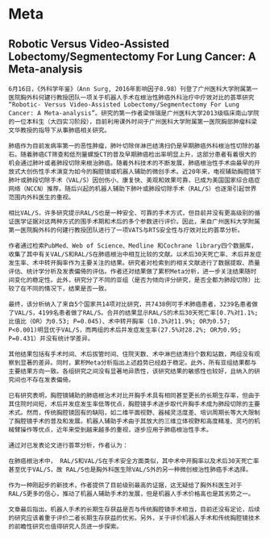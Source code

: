 # Meta

## Robotic Versus Video-Assisted Lobectomy/Segmentectomy For Lung Cancer: A Meta-analysis

    6月16日，《外科学年鉴》（Ann Surg, 2016年影响因子8.98）刊登了广州医科大学附属第一医院胸外科何建行教授团队一项关于机器人手术在根治性肺癌外科治疗中疗效对比的荟萃研究 “Robotic- Versus Video-Assisted Lobectomy/Segmentectomy For Lung Cancer: A Meta-analysis”。研究的第一作者梁恒瑞是广州医科大学2013级临床南山学院的一位本科生（大四实习阶段），目前利用课外时间于广州医科大学附属第一医院胸部肿瘤科梁文华教授的指导下从事肺癌相关研究。

    肺癌作为目前发病率第一的恶性肿瘤，肺叶切除伴淋巴结清扫仍是早期肺癌外科根治性切除的基石。随着肺癌CT筛查和低剂量螺旋CT的普及早期肺癌检出率明显上升，这部分患者有着很大的机会通过肺叶或者肺段切除来根治肺癌。随着外科技术的不断发展，肺癌根治性手术由最早的开放式大创伤性手术演变为如今的胸腔镜或机器人辅助的微创手术。近20年来，电视辅助胸腔镜下肺叶或肺段切除手术（VAL/S）因创伤小、康复快、美观和效果可靠，已成为美国国家综合癌症网络（NCCN）推荐。随后兴起的机器人辅助下肺叶或肺段切除手术（RAL/S）也逐渐引起世界范围内外科医生的重视。
    
    相比VAL/S，许多研究提示RAL/S也是一种安全、可靠的手术方式，但目前并没有更高级别的循证医学证据对这两种方式的围手术期和术后的多个参数进行评价。因此，来自广州医科大学附属第一医院胸外科的何建行教授团队进行了一项VATS与RTS安全性与疗效对比的荟萃分析。
    
    作者通过检索PubMed、Web of Science、Medline 和Cochrane library四个数据库，收集了其中有关VAL/S和RAL/S在肺癌根治中相互比较的文献。以术后30天死亡率、术后并发症发生率、术中转开胸率作为主要关注的结果。研究者对检索到的相关文献进行了数据提取、质量评估、统计学分析及发表偏倚的评估。作者还对结果做了累积Meta分析，进一步关注结果随时间变化的稳定性。此外，研究分了不同的亚组（是否为倾向评分研究，是否全都为肺段切除）比较了在不同的情况下，结果是否一致。
    
    最终，该分析纳入了来自5个国家共14项对比研究，共7438例可手术肺癌患者，3239名患者做了VAL/S，4199名患者做了RAL/S。合并的结果显示RAL/S的术后30天死亡率[0.7%对1.1%; 比值比（OR）为0.53; P=0.045)、术中转开胸率（10.3%对11.9%; OR为0.57; P<0.001)明显优于VAL/S，而两组的术后并发症发生率(27.5%对28.2%; OR为0.95; P=0.431）并没有统计学差异。
    
    其他结果包括有手术时间、术后拔管时间、住院天数、术中淋巴结清扫个数和站数，两组没有观察到显著的差异。同时，累积Meta分析指出上述趋势已经趋于稳定。此外，所有亚组结果都与主要结果方向一致。各组研究之间没有显著地异质性，该研究结果的敏感性也较好，且纳入的研究间也不存在发表偏倚。
    
    已有研究表明，胸腔镜辅助的肺癌根治术对比开胸手术具有相同甚至更长的长期生存率，但由于其住院时间短，术后并发症发生率低等优点，胸腔镜手术逐步取代开胸手术成为肺段切除的主要术式。然而，传统胸腔镜固有的缺陷，如二维平面视野、器械灵活度差、培训周期长等大大限制了胸腔镜手术的普及和发展。机器人辅助手术由于其放大的三维立体视野和高度精准、灵巧的机械臂操作等优点，近年来受到越来越多的重视，逐步应用于肺癌根治性手术。
    
    通过对已发表论文进行荟萃分析，作者认为：
    
    在肺癌根治术中， RAL/S和VAL/S在手术安全方面类似，其中术中开胸率以及术后30天死亡率甚至优于VAL/S，故 RAL/S也是胸外科医生除VAL/S外的另一种微创根治性肺癌手术选择。
    
    作为一种刚起步的新技术，作者提供了目前级别最高的证据，这无疑给了胸外科医生对于 RAL/S更多的信心，推动了机器人辅助手术的发展，但是机器人手术价格高也是其劣势之一。
    
    文章最后指出，机器人手术的长期生存获益是否与传统胸腔镜手术相当，目前还没有定论，后续的研究应该着重于评价二者长期生存获益的优劣。另外，关于评价机器人手术和传统胸腔镜技术的前瞻性研究也值得研究人员进一步探索。
